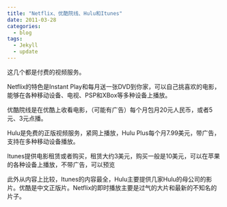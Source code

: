 ```yaml
---
title: "Netflix、优酷院线、Hulu和Itunes"
date: 2011-03-28
categories:
  - blog
tags:
  - Jekyll
  - update
---
```


这几个都是付费的视频服务。

Netflix的特色是Instant Play和每月送一张DVD到你家，可以自己挑喜欢的电影，能够在各种移动设备、电视、PSP和XBox等多种设备上播放。

优酷院线是在优酷上收看电影，（可能有广告）每个月包月20元人民币，或者5元、3元点播。

Hulu是免费的正版视频服务，紧网上播放，Hulu Plus每个月7.99美元，带广告，支持在多种移动设备播放。

Itunes提供电影租赁或者购买，租赁大约3美元，购买一般是10美元，可以在苹果的各种设备上播放，不带广告，可以预览

此外从内容上比较，Itunes的内容最全，Hulu主要提供几家Hulu的母公司的影片。优酷是中文正版片。Netflix的即时播放主要是过气的大片和最新的不知名的片子。
